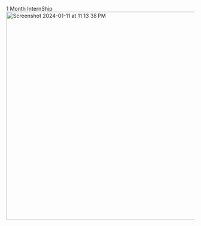 1 Month InternShip
<img width="555" alt="Screenshot 2024-01-11 at 11 13 38 PM" src="https://github.com/rahat2134/CodeAlpha_Tasks/assets/136263179/6ac905a7-29f4-472e-bbb4-d560c03114e0">
